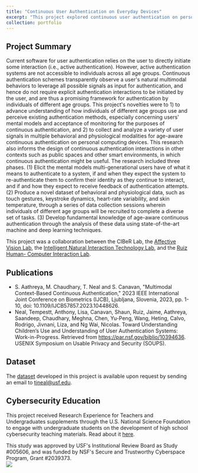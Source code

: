 ```yaml
---
title: "Continuous User Authentication on Everyday Devices"
excerpt: "This project explored continuous user authentication on personal computing devices.<br/><img src='../images/nsfca.gif'>"
collection: portfolio
---
```


## Project Summary
Current software for user authentication relies on the user to directly initiate some interaction (i.e., active authentication). However, active authentication systems are not accessible to individuals across all
age groups. Continuous authentication schemes transparently observe a user's natural multimodal behaviors to leverage all possible signals as input for authentication, and hence do not require explicit
authentication interactions to be initiated by the user, and are thus a promising framework for authentication by individuals of different age groups. This project's novelties were to 1) to advance understanding of
how individuals of different age groups use and perceive existing authentication methods, especially concerning users' mental models and acceptance of monitoring for the purposes of continuous
authentication, and 2) to collect and analyze a variety of user signals in multiple behavioral and physiological modalities for age-aware continuous authentication on personal computing devices. This research
also informs the design of continuous authentication interactions in other contexts such as public spaces and other smart environments, in which continuous authentication might be useful. The research
included three phases. (1) Elicit the mental models multi-generational users have of what it means to authenticate to a system, if and when they expect the system to re-authenticate them to confirm their
identity as they continue to interact, and if and how they expect to receive feedback of authentication attempts. (2) Produce a novel dataset of behavioral and physiological data, such as touch gestures,
keystroke dynamics, heart-rate variability, and skin temperature, through a series of data collection sessions wherein individuals of different age groups will be recruited to complete a diverse set of tasks. (3)
Develop fundamental knowledge of age-aware continuous authentication through the analysis of these data using state-of-the-art machine and deep learning techniques.

This project was a collaboration between the CIBeR Lab, the [Affective Vision Lab](https://scanavan.github.io/), the [Intelligent Natural Interaction Technology Lab](http://init.cise.ufl.edu/), and the [Ruiz Human-
Computer Interaction Lab](https://ruizlab.org/).

## Publications

- S. Aathreya, M. Chaudhary, T. Neal and S. Canavan, "Multimodal Context-Based Continuous Authentication," 2023 IEEE International Joint Conference on Biometrics (IJCB), Ljubljana, Slovenia, 2023, pp. 1-10, doi: 10.1109/IJCB57857.2023.10448626.
- Neal, Tempestt, Anthony, Lisa, Canavan, Shaun, Ruiz, Jaime, Aathreya, Saandeep, Chaudhary, Meghna, Chen, Yu-Peng, Wang, Heting, Calvo, Rodrigo, Jivnani, Liza, and Ng Wai, Nicolas. Toward Understanding Children’s Use and Understanding of User Authentication Systems: Work-in-Progress. Retrieved from https://par.nsf.gov/biblio/10394636. USENIX Symposium on Usable Privacy and Security (SOUPS).

## Dataset

The [dataset](../../files/multi-id.pdf) developed in this project is available upon request by sending an email to tjneal@usf.edu.

## Cybersecurity Education

This project received Research Experience for Teachers and Undergraduates supplements through the U.S. National Science Foundation to engage with undergraduate students on the development of high school cybersecurity teaching materials. Read about it [here](../../files/reu_cybersecurity.pdf).

This study was approved by USF's Institutional Review Board as Study #005606, and was funded by NSF's Secure and Trustworthy Cyberspace Program, Grant #2039373.<br/><img src='../../images/nsf-logo.png'>
